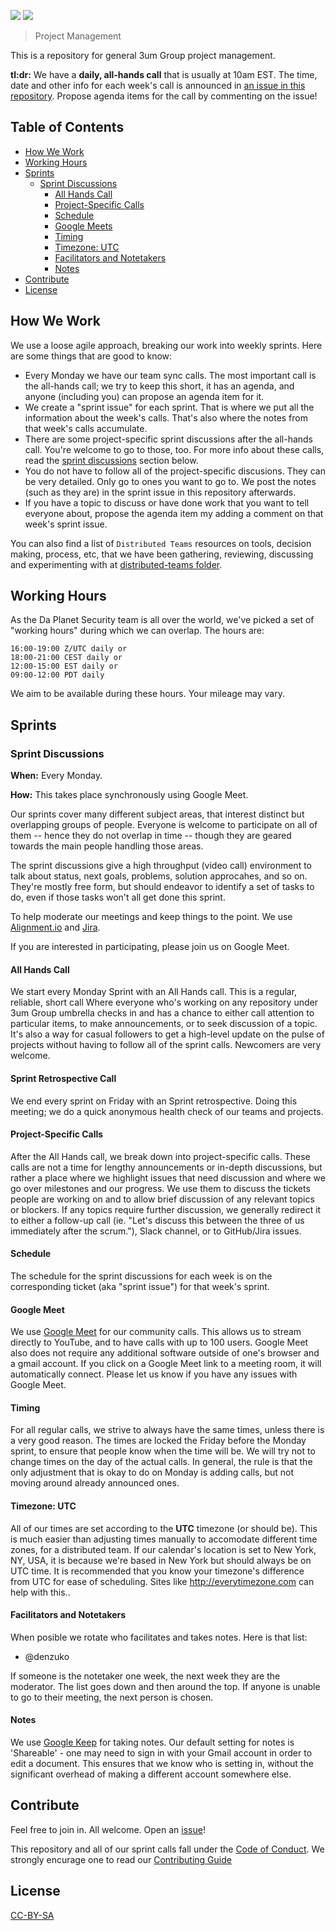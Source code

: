 [![](https://img.shields.io/badge/made%20by-3um%20Group-cyan.svg?style=flat-square)](https://3umgroup.com)
[![](https://img.shields.io/badge/slack-%23daplanet-cyan.svg?style=flat-square)](https://app.slack.com/client/T067JH83HEG/C067G403M9Q)

> Project Management

This is a repository for general 3um Group project management.

**tl:dr:** We have a **daily, all-hands call** that is usually at 10am EST. The time, date and other info for each week's call is announced in [an issue in this repository](https://github.com/3um-Group/.github/issues). Propose agenda items for the call by commenting on the issue!

## Table of Contents

- [How We Work](#how-we-work)
- [Working Hours](#working-hours)
- [Sprints](#sprints)
  - [Sprint Discussions](#sprint-discussions)
    - [All Hands Call](#all-hands-call)
    - [Project-Specific Calls](#project-specific-calls)
    - [Schedule](#schedule)
    - [Google Meets](#google-meets)
    - [Timing](#timing)
    - [Timezone: UTC](#timezone-utc)
    - [Facilitators and Notetakers](#facilitators-and-notetakers)
    - [Notes](#notes)
- [Contribute](#contribute)
- [License](#license)

## How We Work

We use a loose agile approach, breaking our work into weekly sprints. Here are some things that are good to know:

- Every Monday we have our team sync calls. The most important call is the all-hands call; we try to keep this short, it has an agenda, and anyone (including you) can propose an agenda item for it.
- We create a "sprint issue" for each sprint. That is where we put all the information about the week's calls. That's also where the notes from that week's calls accumulate.
- There are some project-specific sprint discussions after the all-hands call. You're welcome to go to those, too. For more info about these calls, read the [sprint discussions](#sprint-discussions) section below.
- You do not have to follow all of the project-specific discusions. They can be very detailed. Only go to ones you want to go to. We post the notes (such as they are) in the sprint issue in this repository afterwards.
- If you have a topic to discuss or have done work that you want to tell everyone about, propose the agenda item my adding a comment on that week's sprint issue.

You can also find a list of `Distributed Teams` resources on tools, decision making, process, etc, that we have been gathering, reviewing, discussing and experimenting with at [distributed-teams folder](/distributed-teams).

## Working Hours

As the Da Planet Security team is all over the world, we've picked a set of "working hours" during which we can overlap. The hours are:

```
16:00-19:00 Z/UTC daily or
18:00-21:00 CEST daily or
12:00-15:00 EST daily or
09:00-12:00 PDT daily
```

We aim to be available during these hours. Your mileage may vary.

## Sprints

### Sprint Discussions

**When:** Every Monday.

**How:** This takes place synchronously using Google Meet.

Our sprints cover many different subject areas, that interest distinct but overlapping groups of people. Everyone is welcome to participate on all of them -- hence they do not overlap in time -- though they are geared towards the main people handling those areas.

The sprint discussions give a high throughput (video call) environment to talk about status, next goals, problems, solution approcahes, and so on. They're mostly free form, but should endeavor to identify a set of tasks to do, even if those tasks won't all get done this sprint.

To help moderate our meetings and keep things to the point. We use [Alignment.io](https://www.alignment.io/team/120374) and [Jira](https://3um-ecosystem.atlassian.net/jira/software/projects/AP1/boards/5).

If you are interested in participating, please join us on Google Meet.

#### All Hands Call

We start every Monday Sprint with an All Hands call. This is a regular, reliable, short call Where everyone who's working on any repository under 3um Group umbrella checks in and has a chance to either call attention to particular items, to make announcements, or to seek discussion of a topic. It's also a way for casual followers to get a high-level update on the pulse of projects without having to follow all of the sprint calls. Newcomers are very welcome.

#### Sprint Retrospective Call

We end every sprint on Friday with an Sprint retrospective. Doing this meeting; we do a quick anonymous health check of our teams and projects.

#### Project-Specific Calls

After the All Hands call, we break down into project-specific calls. These calls are not a time for lengthy announcements or in-depth discussions, but rather a place where we highlight issues that need discussion and where we go over milestones and our progress. We use them to discuss the tickets people are working on and to allow brief discussion of any relevant topics or blockers. If any topics require further discussion, we generally redirect it to either a follow-up call (ie. "Let's discuss this between the three of us immediately after the scrum."), Slack channel, or to GitHub/Jira issues.

#### Schedule

The schedule for the sprint discussions for each week is on the corresponding ticket (aka "sprint issue") for that week's sprint.

#### Google Meet

We use [Google Meet](https://meet.google.com/dur-jvuu-nmq) for our community calls. This allows us to stream directly to YouTube, and to have calls with up to 100 users. Google Meet also does not require any additional software outside of one's browser and a gmail account. If you click on a Google Meet link to a meeting room, it will automatically connect. Please let us know if you have any issues with Google Meet.

#### Timing

For all regular calls, we strive to always have the same times, unless there is a very good reason. The times are locked the Friday before the Monday sprint, to ensure that people know when the time will be. We will try not to change times on the day of the actual calls. In general, the rule is that the only adjustment that is okay to do on Monday is adding calls, but not moving around already announced ones.

#### Timezone: UTC

All of our times are set according to the **UTC** timezone (or should be). This is much easier than adjusting times manually to accomodate different time zones, for a distributed team. If our calendar's location is set to New York, NY, USA, it is because we're based in New York but should always be on UTC time. It is recommended that you know your timezone's difference from UTC for ease of scheduling. Sites like http://everytimezone.com can help with this..

#### Facilitators and Notetakers

When posible we rotate who facilitates and takes notes. Here is that list:

- @denzuko

If someone is the notetaker one week, the next week they are the moderator. The list goes down and then around the top. If anyone is unable to go to their meeting, the next person is chosen.

#### Notes

We use [Google Keep](https://keep.google.com/) for taking notes. Our default setting for notes is 'Shareable' - one may need to sign in with your Gmail account in order to edit a document. This ensures that we know who is setting in, without the significant overhead of making a different account somewhere else.

###

## Contribute

Feel free to join in. All welcome. Open an [issue](https://github.com/3um-Group/.github/issues)!

This repository and all of our sprint calls fall under the [Code of Conduct](https://github.com/3um-Group/.github/blob/master/code-of-conduct.md). We strongly encurage one to read our [Contributing Guide](https://github.com/3um-Group/.github/blob/master/contributing.md)

## License

[CC-BY-SA](LICENSE)
